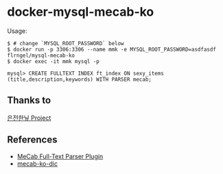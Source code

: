 # docker-mysql-mecab-ko

Usage:

```
$ # change `MYSQL_ROOT_PASSWORD` below
$ docker run -p 3306:3306 --name mmk -e MYSQL_ROOT_PASSWORD=asdfasdf flrngel/mysql-mecab-ko
$ docker exec -it mmk mysql -p

mysql> CREATE FULLTEXT INDEX ft_index ON sexy_items (title,description,keywords) WITH PARSER mecab;
```

## Thanks to

[은전한닢 Project](https://bitbucket.org/eunjeon)

## References

- [MeCab Full-Text Parser Plugin](https://dev.mysql.com/doc/refman/5.7/en/fulltext-search-mecab.html)
- [mecab-ko-dic](https://bitbucket.org/eunjeon/mecab-ko-dic)
